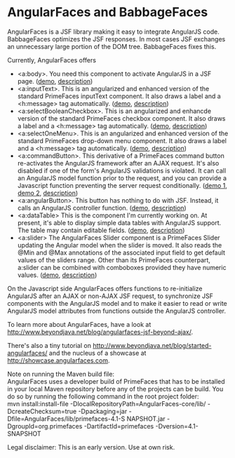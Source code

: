 AngularFaces and BabbageFaces
=============================

AngularFaces is a JSF library making it easy to integrate AngularJS code.
BabbageFaces optimizes the JSF responses. In most cases JSF exchanges an unnecessary large portion of the DOM tree. BabbageFaces fixes this. 

Currently, AngularFaces offers
<ul>
<li>&lt;a:body&gt;. You need this component to activate AngularJS in a JSF page. 
(<a target="demo" href="http://angularfaces-beyondjava.rhcloud.com/AngularFaces-1/index.jsf">demo</a>, <a target="description" href="http://www.beyondjava.net/blog/started-angularfaces/">description</a>)
</li>
<li>&lt;a:inputText&gt;. This is an angularized and enhanced version of the standard PrimeFaces inputText component. It also draws a label and a &lt;h:message&gt; tag automatically.
(<a target="demo" href="http://angularfaces-beyondjava.rhcloud.com/AngularFaces-2/index.jsf">demo</a>, <a target="description" href="http://www.beyondjava.net/blog/started-angularfaces/">description</a>)</li>
<li>&lt;a:selectBooleanCheckbox&gt;. This is an angularized and enhancde version of the standard PrimeFaces checkbox component. It also draws a label and a &lt;h:message&gt; tag automatically.
(<a target="demo" href="http://angularfaces-beyondjava.rhcloud.com/AngularFaces-4/index.jsf">demo</a>, <a target="description" href="http://www.beyondjava.net/blog/angularfaces-comboboxes-checkboxes-sliders-3d-graphics/">description</a>)</li>
<li>&lt;a:selectOneMenu&gt;. This is an angularized and enhanced version of the standard PrimeFaces drop-down menu component. It also draws a label and a &lt;h:message&gt; tag automatically.
(<a target="demo" href="http://angularfaces-beyondjava.rhcloud.com/AngularFaces-4/index.jsf">demo</a>, <a target="description" href="http://www.beyondjava.net/blog/angularfaces-comboboxes-checkboxes-sliders-3d-graphics/">description</a>)</li>
<li>&lt;a:commandButton&gt;. This derivative of a PrimeFaces command button re-activates the AngularJS framework after an AJAX request. It's also disabled if one of the form's AngularJS validations is violated.
It can call an AngularJS model function prior to the request, and you can provide a Javascript function preventing the server request conditionally.
(<a target="demo" href="http://angularfaces-beyondjava.rhcloud.com/AngularFaces-2/index.jsf">demo 1</a>, <a target="demo" href="http://angularfaces-beyondjava.rhcloud.com/AngularFaces-4/index.jsf">demo 2</a>, <a target="description" href="">description</a>)</li>
<li>&lt;a:angularButton&gt;. This button has nothing to do with JSF. Instead, it calls an AngularJS controller function.
(<a target="demo" href="http://angularfaces-beyondjava.rhcloud.com/AngularFaces-3/index.jsf">demo</a>, <a target="description" href="http://www.beyondjava.net/blog/angularfaces-calling-angularjs-controllers/">description</a>)</li>
<li>&lt;a:dataTable&gt; This is the component I'm currently working on. At present, it's able to display simple data tables with AngularJS support. The table may contain editable fields.
(<a target="demo" href="http://angularfaces-beyondjava.rhcloud.com/AngularFaces-5/index.jsf">demo</a>, <a target="description" href="http://www.beyondjava.net/blog/angularfaces-check-boxes-drop-menus-tables/">description</a>)</li>
<li>&lt;a:slider&gt; The AngularFaces Slider component is a PrimeFaces Slider updating the Angular model when the slider is moved. It also reads the @Min and @Max annotations of the associated input field to get default values of the sliders range. Other than its PrimeFaces counterpart, a:slider can be combined with comboboxes provided they have numeric values.
(<a target="demo" href="http://angularfaces-beyondjava.rhcloud.com/AngularFaces-4/index.jsf">demo</a>, <a target="description" href="http://www.beyondjava.net/blog/angularfaces-comboboxes-checkboxes-sliders-3d-graphics/">description</a>)</li>
</ul>

On the Javascript side AngularFaces offers functions to re-initialize AngularJS after an AJAX or non-AJAX JSF request, to synchronize JSF components with the AngularJS model and to make it easier
to read or write AngularJS model attributes from functions outside the AngularJS controller.  

To learn more about AngularFaces, have a look at http://www.beyondjava.net/blog/angularfaces-jsf-beyond-ajax/.

There's also a tiny tutorial on http://www.beyondjava.net/blog/started-angularfaces/ and the nucleus of a showcase at http://showcase.angularfaces.com.

Note on running the Maven build file:<br>
AngularFaces uses a developer build of PrimeFaces that has to be installed in your local Maven repository before any of the projects can be build. You do so by running the following command in the root project folder:<br>
mvn install:install-file -DlocalRepositoryPath=AngularFaces-core/lib/ -DcreateChecksum=true -Dpackaging=jar -Dfile=AngularFaces/lib/primefaces-4.1-S
NAPSHOT.jar -DgroupId=org.primefaces -DartifactId=primefaces -Dversion=4.1-SNAPSHOT

Legal disclaimer:
This is an early version. Use at own risk.
